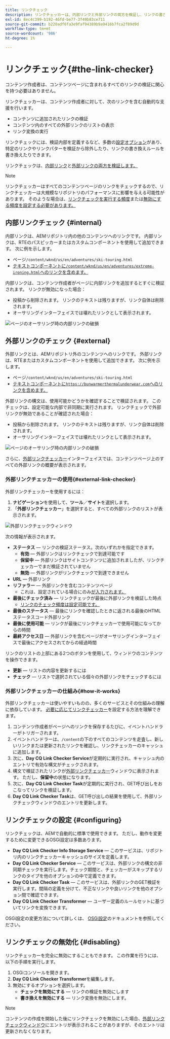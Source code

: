 ```yaml
---
title: リンクチェック
description: リンクチェッカーは、内部リンクと外部リンクの両方を検証し、リンクの書き換えを許可します。
exl-id: 8ec4c399-b192-46fd-be77-3f49b83ce711
source-git-commit: b220adf6fa3e9faf94389b9a9416b7fca2f89d9d
workflow-type: tm+mt
source-wordcount: '986'
ht-degree: 1%

---
```


# リンクチェック{#the-link-checker}

コンテンツ作成者は、コンテンツページに含まれるすべてのリンクの検証に関心を持つ必要はありません。

リンクチェッカーは、コンテンツ作成者に対して、次のリンクを含む自動的な支援を行います。

* コンテンツに追加されたリンクの検証
* コンテンツ内のすべての外部リンクのリストの表示
* リンク変換の実行

リンクチェックには、検証内部を定義するなど、多数の[設定オプション](#configuring)があり、特定のリンクやリンクパターを検証から除外したり、リンクの書き換えルールを書き換えたりできます。

リンクチェックは、[内部リンク](#internal)と[外部リンクの両方を検証します。](#external)

>[!NOTE]
>
>リンクチェッカーはすべてのコンテンツページのリンクをチェックするので、リンクチェッカーは大規模なリポジトリのパフォーマンスに影響を与える可能性があります。 そのような場合は、[リンクチェックを実行する頻度](#configuring)または[無効にする頻度を設定する必要があります。](#disabling)

## 内部リンクチェック {#internal}

内部リンクは、AEMリポジトリ内の他のコンテンツへのリンクです。 内部リンクは、RTEのパスピッカーまたはカスタムコンポーネントを使用して追加できます。 次に例を示します。

* ページ`/content/wknd/us/en/adventures/ski-touring.html`
* [テキストコンポーネントに`/content/wknd/us/en/adventures/extreme-ironing.html`へのリンクを含めます。](https://experienceleague.adobe.com/docs/experience-manager-core-components/using/components/text.html)

内部リンクは、コンテンツ作成者がページに内部リンクを追加するとすぐに検証されます。 リンクが無効になった場合：

* 投稿から削除されます。 リンクのテキストは残りますが、リンク自体は削除されます。
* オーサリングインターフェイスでは壊れたリンクとして表示されます。

![ページのオーサリング時の内部リンクの破損](assets/link-checker-invalid-link-internal.png)

## 外部リンクのチェック {#external}

外部リンクとは、AEMリポジトリ外のコンテンツへのリンクです。 外部リンクは、RTEまたはカスタムコンポーネントを使用して追加できます。 次に例を示します。

* ページ`/content/wknd/us/en/adventures/ski-touring.html`
* [テキストコンポーネントに`https://bunwarmerthermalunderwear.com`へのリンクを含めます。](https://experienceleague.adobe.com/docs/experience-manager-core-components/using/components/text.html)

外部リンクの構文は、使用可能かどうかを確認することで検証されます。 このチェックは、設定可能な内部で非同期に実行されます。 リンクチェックで外部リンクが無効であることが確認された場合：

* 投稿から削除されます。 リンクのテキストは残りますが、リンク自体は削除されます。
* オーサリングインターフェイスでは壊れたリンクとして表示されます。

![ページのオーサリング時の内部リンクの破損](assets/link-checker-invalid-link-external.png)

さらに、[外部リンクチェッカー](#external-link-checker)インターフェイスでは、コンテンツページ上のすべての外部リンクの概要が表示されます。

### 外部リンクチェッカーの使用{#external-link-checker}

外部リンクチェッカーを使用するには：

1. **ナビゲーション**&#x200B;を使用して、**ツール**／**サイト**&#x200B;を選択します。
1. 「**外部リンクチェッカー**」を選択すると、すべての外部リンクのリストが表示されます。

![外部リンクチェックウィンドウ](assets/external-link-checker.png)

次の情報が表示されます。

* **ステータス**  — リンクの検証ステータス。次のいずれかを指定できます。
   * **有効**  — 外部リンクはリンクチェックで到達可能です
   * **保留中**  — 外部リンクはサイトコンテンツに追加されましたが、リンクチェッカーでまだ検証されていません
   * **無効**  — 外部リンクがリンクチェックで到達できません
* **URL**  — 外部リンク
* **リファラー**  — 外部リンクを含むコンテンツページ
   * これは、設定されている場合にのみ[が入力されます。](#configuring)
* **最後にチェック済み**  — リンクチェックが最後に外部リンクを検証した時点
   * [リンクのチェック頻度は設定可能です。](#configuring)
* **最後のステータス**  — 最後にリンクを確認したときに返される最後のHTMLステータスコード外部リンク
* **最後に使用可能**  — リンクが最後にリンクチェッカーで使用可能になってからの時間
* **最終アクセス日**  — 外部リンクを含むページがオーサリングインターフェイスで最後にアクセスされてからの経過時間

リンクのリストの上部にある2つのボタンを使用して、ウィンドウのコンテンツを操作できます。

* **更新**  — リストの内容を更新するには
* **チェック**  — リストで選択されている個々の外部リンクをチェックするには

### 外部リンクチェッカーの仕組み{#how-it-works}

外部リンクチェッカーは使いやすいものの、多くのサービスとその仕組みの理解に依存しています。 [必要に応じてリンクチェッカー](#configuring)を設定する方法を理解できます。

1. コンテンツ作成者がページへのリンクを保存するたびに、イベントハンドラーがトリガーされます。
1. イベントハンドラーは、`/content`の下のすべてのコンテンツを走査し、新しいリンクまたは更新されたリンクを確認し、リンクチェッカーのキャッシュに追加します。
1. 次に、**Day CQ Link Checker Service**&#x200B;が定期的に実行され、キャッシュ内のエントリで有効な構文がチェックされます。
1. 構文で検証されたリンクが[外部リンクチェッカー](#external-link-checker)ウィンドウに表示されます。 ただし、**保留中**&#x200B;の状態になります。
1. 次に、**Day CQ Link Checker Task**&#x200B;が定期的に実行され、GET呼び出しをおこなってリンクを検証します。
1. **Day CQ Link Checker Task**&#x200B;は、GET呼び出しの結果を使用して、外部リンクチェックウィンドウのエントリを更新します。

## リンクチェックの設定 {#configuring}

リンクチェックは、AEMで自動的に標準で使用できます。 ただし、動作を変更するために変更できるOSGi設定は多数あります。

* **Day CQ Link Checker Info Storage Service**  — このサービスは、リポジトリ内のリンクチェッカーキャッシュのサイズを定義します。
* **Day CQ Link Checker Service**  — このサービスは、外部リンクの構文の非同期チェックを実行します。チェック期間と、チェッカーがスキップするリンクのタイプを他のオプションの中で定義できます。
* **Day CQ Link Checker Task**  — このサービスは、外部リンクのGET検証を実行します。間隔の定義を分けて、不正なリンクや良いリンクを他のオプション間で確認できます。
* **Day CQ Link Checker Transformer**  — ユーザー定義のルールセットに基づいてリンクを変換できます。

OSGi設定の変更方法について詳しくは、 [OSGi設定](/help/sites-deploying/osgi-configuration-settings.md)のドキュメントを参照してください。

## リンクチェックの無効化 {#disabling}

リンクチェッカーを完全に無効にすることもできます。 この作業を行うには、以下の手順を実行します。

1. OSGiコンソールを開きます。
1. **Day CQ Link Checker Transformer**&#x200B;を編集します。
1. 無効にするオプションを選択します。
   * **チェックを無効にする**  — リンクの検証を無効にします
   * **書き換えを無効にする**  — リンク変換を無効にします。

>[!NOTE]
>
>コンテンツの作成を開始した後にリンクチェックを無効にした場合、[外部リンクチェックウィンドウ](#external-link-checker)にエントリが表示されることがありますが、そのエントリは更新されなくなります。
